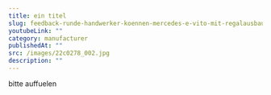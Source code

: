 ```yaml
---
title: ein titel
slug: feedback-runde-handwerker-koennen-mercedes-e-vito-mit-regalausbau-jetzt-guenstig-testen
youtubeLink: ""
category: manufacturer
publishedAt: ""
src: /images/22c0278_002.jpg
description: ""
---
```

bitte auffuelen